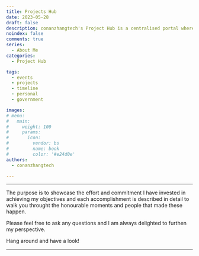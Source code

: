 ```yaml
---
title: Projects Hub
date: 2023-05-28
draft: false
description: conanzhangtech's Project Hub is a centralised portal where I showcase and share my projects and ideas with the public. Some of these projects are my original creations, while others are forked from online repositories and have been enhanced by me. Open source projects are covered under the GNU license.
noindex: false
comments: true
series:
  - About Me
categories:
  - Project Hub

tags:
  - events
  - projects
  - timeline
  - personal
  - government

images:
# menu:
#   main:
#     weight: 100
#     params:
#       icon:
#         vendor: bs
#         name: book
#         color: '#e24d0e'
authors:
  - conanzhangtech

---
```


---

The purpose is to showcase the effort and commitment I have invested in achieving my objectives and each accomplishment is described in detail to walk you throught the honourable moments and people that made these happen.

Please feel free to ask any questions and I am always delighted to furthen my perspective.

Hang around and have a look!

---
